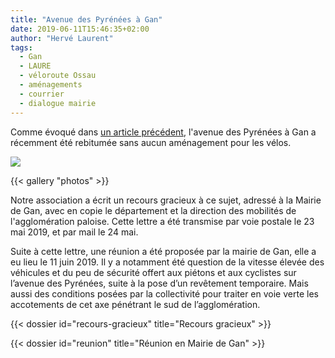 ```yaml
---
title: "Avenue des Pyrénées à Gan"
date: 2019-06-11T15:46:35+02:00
author: "Hervé Laurent"
tags:
  - Gan
  - LAURE
  - véloroute Ossau
  - aménagements
  - courrier
  - dialogue mairie
---
```


Comme évoqué dans [un article précédent], l'avenue des Pyrénées à Gan a récemment
été rebitumée sans aucun aménagement pour les vélos.

![](/blog/2019/gan-les-pyrenees-et-le-velo/plan.jpg)

{{< gallery "photos" >}}

Notre association a écrit un recours gracieux à ce sujet, adressé à la Mairie 
de Gan, avec en copie le département et la direction des mobilités de 
l'agglomération paloise. Cette lettre a été transmise par voie postale le 23 
mai 2019, et par mail le 24 mai.
 
Suite à cette lettre, une réunion a été proposée par la mairie de Gan, elle a eu
lieu le 11 juin 2019. Il y a notamment été question de la vitesse élevée des 
véhicules et du peu de sécurité offert aux piétons et aux cyclistes sur 
l’avenue des Pyrénées, suite à la pose d’un revêtement temporaire. Mais aussi 
des conditions posées par la collectivité pour traiter en voie verte les 
accotements de cet axe pénétrant le sud de l’agglomération.
 
<div class="pure-g trombi">
{{< dossier id="recours-gracieux" title="Recours gracieux" >}}

{{< dossier id="reunion" title="Réunion en Mairie de Gan" >}}
</div>


[un article précédent]: /blog/2019/gan-les-pyrenees-et-le-velo/